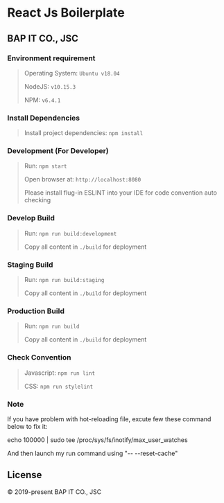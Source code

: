 # React Js Boilerplate
## BAP IT CO., JSC

### Environment requirement
> Operating System: `Ubuntu v18.04`
>
> NodeJS: `v10.15.3`
>
> NPM: `v6.4.1`

### Install Dependencies
> Install project dependencies: `npm install`

### Development (For Developer)
> Run: `npm start`
>
> Open browser at: `http://localhost:8080`
>
> Please install flug-in ESLINT into your IDE for code convention auto checking

### Develop Build
> Run: `npm run build:development`
>
> Copy all content in `./build` for deployment

### Staging Build
> Run: `npm run build:staging`
>
> Copy all content in `./build` for deployment

### Production Build
> Run: `npm run build`
>
> Copy all content in `./build` for deployment

### Check Convention
> Javascript: `npm run lint`
>
> CSS: `npm run stylelint`

### Note
If you have problem with hot-reloading file, excute few these command below to fix it:

echo 100000 | sudo tee /proc/sys/fs/inotify/max_user_watches

And then launch my run command using "-- --reset-cache"

## License

© 2019-present BAP IT CO., JSC

